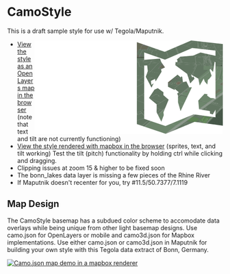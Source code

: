 # CamoStyle
This is a draft sample style for use w/ Tegola/Maputnik.

<img align="right" alt="TegolaCamoStyle" src="logo.png" />

- [View the style as an OpenLayers map in the browser](http://htmlpreview.github.io/?https://github.com/PetersonGIS/CamoStyle/blob/master/live-map.html) (note that text and tilt are not currently functioning)
- [View the style rendered with mapbox in the browser](http://www.gretchenpeterson.com/live-map-mapbox.html#14.66/50.7173/7.1318/-52/60) (sprites, text, and tilt working) Test the tilt (pitch) functionality by holding ctrl while clicking and dragging.
- Clipping issues at zoom 15 & higher to be fixed soon
- The bonn_lakes data layer is missing a few pieces of the Rhine River
- If Maputnik doesn't recenter for you, try #11.5/50.7377/7.1119

## Map Design

The CamoStyle basemap has a subdued color scheme to accomodate data overlays while being unique from other light basemap designs. Use camo.json for OpenLayers or mobile and camo3d.json for Mapbox implementations. Use either camo.json or camo3d.json in Maputnik for building your own style with this Tegola data extract of Bonn, Germany.

[![Camo.json map demo in a mapbox renderer](demo.gif)](http://www.gretchenpeterson.com/live-map-mapbox.html#14.66/50.7173/7.1318/-52/60)
